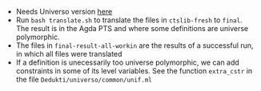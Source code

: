 - Needs Universo version [here](https://github.com/thiagofelicissimo/Dedukti/tree/universo-for-predicativizer)
- Run `bash translate.sh` to translate the files in `ctslib-fresh` to `final`. The result is in the Agda PTS and where some definitions are universe polymorphic.
- The files in `final-result-all-workin` are the results of a successful run, in which all files were translated
- If a definition is unecessarily too universe polymorphic, we can add constraints in some of its level variables. See the function `extra_cstr` in the file `Dedukti/universo/common/unif.ml`


